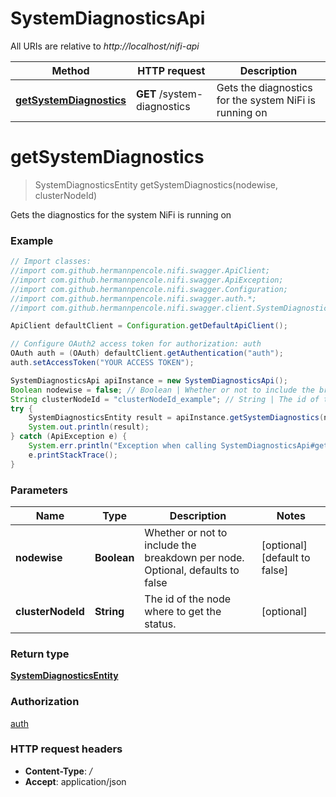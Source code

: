# SystemDiagnosticsApi

All URIs are relative to *http://localhost/nifi-api*

Method | HTTP request | Description
------------- | ------------- | -------------
[**getSystemDiagnostics**](SystemDiagnosticsApi.md#getSystemDiagnostics) | **GET** /system-diagnostics | Gets the diagnostics for the system NiFi is running on


<a name="getSystemDiagnostics"></a>
# **getSystemDiagnostics**
> SystemDiagnosticsEntity getSystemDiagnostics(nodewise, clusterNodeId)

Gets the diagnostics for the system NiFi is running on



### Example
```java
// Import classes:
//import com.github.hermannpencole.nifi.swagger.ApiClient;
//import com.github.hermannpencole.nifi.swagger.ApiException;
//import com.github.hermannpencole.nifi.swagger.Configuration;
//import com.github.hermannpencole.nifi.swagger.auth.*;
//import com.github.hermannpencole.nifi.swagger.client.SystemDiagnosticsApi;

ApiClient defaultClient = Configuration.getDefaultApiClient();

// Configure OAuth2 access token for authorization: auth
OAuth auth = (OAuth) defaultClient.getAuthentication("auth");
auth.setAccessToken("YOUR ACCESS TOKEN");

SystemDiagnosticsApi apiInstance = new SystemDiagnosticsApi();
Boolean nodewise = false; // Boolean | Whether or not to include the breakdown per node. Optional, defaults to false
String clusterNodeId = "clusterNodeId_example"; // String | The id of the node where to get the status.
try {
    SystemDiagnosticsEntity result = apiInstance.getSystemDiagnostics(nodewise, clusterNodeId);
    System.out.println(result);
} catch (ApiException e) {
    System.err.println("Exception when calling SystemDiagnosticsApi#getSystemDiagnostics");
    e.printStackTrace();
}
```

### Parameters

Name | Type | Description  | Notes
------------- | ------------- | ------------- | -------------
 **nodewise** | **Boolean**| Whether or not to include the breakdown per node. Optional, defaults to false | [optional] [default to false]
 **clusterNodeId** | **String**| The id of the node where to get the status. | [optional]

### Return type

[**SystemDiagnosticsEntity**](SystemDiagnosticsEntity.md)

### Authorization

[auth](../README.md#auth)

### HTTP request headers

 - **Content-Type**: */*
 - **Accept**: application/json

